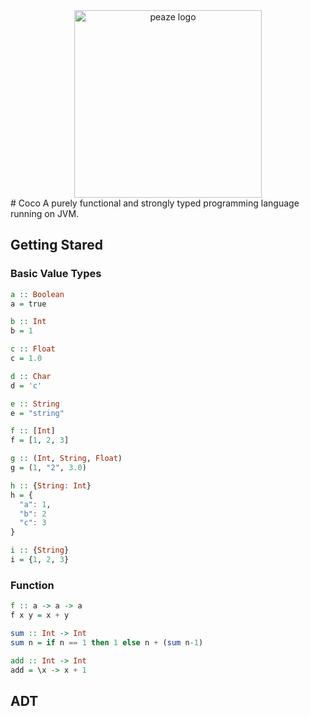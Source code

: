 <div align=center>
<img src="https://raw.githubusercontent.com/pzque/peaze/master/doc/peaze-newlogo.png" width="300" alt="peaze logo"/>
</div>
# Coco
A purely functional and strongly typed programming language running on JVM.

## Getting Stared

### Basic Value Types
```haskell
a :: Boolean
a = true

b :: Int
b = 1

c :: Float
c = 1.0

d :: Char        
d = 'c'  

e :: String     
e = "string"

f :: [Int]
f = [1, 2, 3]  

g :: (Int, String, Float) 
g = (1, "2", 3.0)

h :: {String: Int}
h = {       
  "a": 1,
  "b": 2
  "c": 3
}             

i :: {String}
i = {1, 2, 3}
```

### Function
```haskell
f :: a -> a -> a
f x y = x + y 

sum :: Int -> Int
sum n = if n == 1 then 1 else n + (sum n-1)

add :: Int -> Int
add = \x -> x + 1
```

## ADT
```haskell

```

